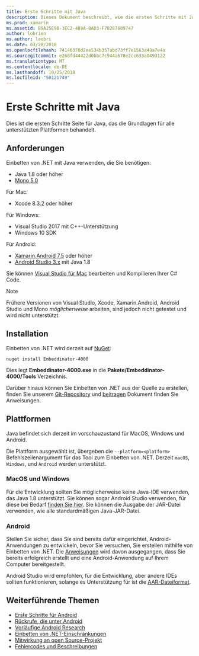 ```yaml
---
title: Erste Schritte mit Java
description: Dieses Dokument beschreibt, wie die ersten Schritte mit Java mit Einbetten von .NET. Es wird erläutert, Systemanforderungen, Installation und unterstützte Plattformen.
ms.prod: xamarin
ms.assetid: B9A25E9B-3EC2-489A-8AD3-F78287609747
author: lobrien
ms.author: laobri
ms.date: 03/28/2018
ms.openlocfilehash: 74146378d2ee534b357abd73ff7e1563a49a7e4a
ms.sourcegitcommit: e268fd44422d0bbc7c944a678e2cc633a0493122
ms.translationtype: MT
ms.contentlocale: de-DE
ms.lasthandoff: 10/25/2018
ms.locfileid: "50121749"
---
```

# <a name="getting-started-with-java"></a>Erste Schritte mit Java

Dies ist die ersten Schritte Seite für Java, das die Grundlagen für alle unterstützten Plattformen behandelt.

## <a name="requirements"></a>Anforderungen

Einbetten von .NET mit Java verwenden, die Sie benötigen:

* Java 1.8 oder höher
* [Mono 5.0](http://www.mono-project.com/download/)

Für Mac:

* Xcode 8.3.2 oder höher

Für Windows:

* Visual Studio 2017 mit C++-Unterstützung
* Windows 10 SDK

Für Android:

* [Xamarin.Android 7.5](https://visualstudio.microsoft.com/xamarin/) oder höher
* [Android Studio 3.x](https://developer.android.com/studio/index.html) mit Java 1.8

Sie können [Visual Studio für Mac](https://visualstudio.microsoft.com/vs/mac/) bearbeiten und Kompilieren Ihrer C# Code.

> [!NOTE]
> Frühere Versionen von Visual Studio, Xcode, Xamarin.Android, Android Studio und Mono _möglicherweise_ arbeiten, sind jedoch nicht getestet und wird nicht unterstützt.

## <a name="installation"></a>Installation

Einbetten von .NET wird derzeit auf [NuGet](https://www.nuget.org/packages/Embeddinator-4000/):

```shell
nuget install Embeddinator-4000
```

Dies legt **Embeddinator-4000.exe** in die **Pakete/Embeddinator-4000/Tools** Verzeichnis.

Darüber hinaus können Sie Einbetten von .NET aus der Quelle zu erstellen, finden Sie unserem [Git-Repository](https://github.com/mono/Embeddinator-4000/) und [beitragen](https://github.com/mono/Embeddinator-4000/blob/master/Contributing.md) Dokument finden Sie Anweisungen.

## <a name="platforms"></a>Plattformen

Java befindet sich derzeit im vorschauzustand für MacOS, Windows und Android.

Die Plattform ausgewählt ist, übergeben die `--platform=<platform>` Befehlszeilenargument für das Tool zum Einbetten von .NET. Derzeit `macOS`, `Windows`, und `Android` werden unterstützt.

### <a name="macos-and-windows"></a>MacOS und Windows

Für die Entwicklung sollten Sie möglicherweise keine Java-IDE verwenden, das Java 1.8 unterstützt. Sie können sogar Android Studio verwenden, für diese bei Bedarf [finden Sie hier](https://stackoverflow.com/questions/16626810/can-android-studio-be-used-to-run-standard-java-projects). Sie können die Ausgabe der JAR-Datei verwenden, wie alle standardmäßigen Java-JAR-Datei.

### <a name="android"></a>Android

Stellen Sie sicher, dass Sie sind bereits dafür eingerichtet, Android-Anwendungen zu entwickeln, bevor Sie versuchen, Sie erstellen mithilfe von Einbetten von .NET. Die [Anweisungen](~/tools/dotnet-embedding/get-started/java/android.md) wird davon ausgegangen, dass Sie bereits erfolgreich erstellt und eine Android-Anwendung auf Ihrem Computer bereitgestellt.

Android Studio wird empfohlen, für die Entwicklung, aber andere IDEs sollten funktionieren, solange es Unterstützung für ist die [AAR-Dateiformat](https://developer.android.com/studio/projects/android-library.html).

## <a name="further-reading"></a>Weiterführende Themen

* [Erste Schritte für Android](~/tools/dotnet-embedding/get-started/java/android.md)
* [Rückrufe, die unter Android](~/tools/dotnet-embedding/android/callbacks.md)
* [Vorläufige Android Research](~/tools/dotnet-embedding/android/index.md)
* [Einbetten von .NET-Einschränkungen](~/tools/dotnet-embedding/limitations.md)
* [Mitwirkung an open Source-Projekt](https://github.com/mono/Embeddinator-4000/blob/master/Contributing.md)
* [Fehlercodes und Beschreibungen](~/tools/dotnet-embedding/errors.md)
